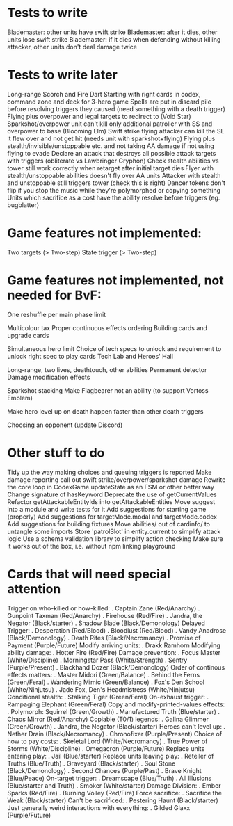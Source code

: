 # Tests to write

Blademaster: other units have swift strike
Blademaster: after it dies, other units lose swift strike
Blademaster: if it dies when defending without killing attacker, other units don't deal damage twice

# Tests to write later

Long-range
Scorch and Fire Dart
Starting with right cards in codex, command zone and deck for 3-hero game
Spells are put in discard pile before resolving triggers they caused (need something with a death trigger)
Flying plus overpower and legal targets to redirect to (Void Star)
Sparkshot/overpower unit can't kill only additional patroller with SS and overpower to base (Blooming Elm)
Swift strike flying attacker can kill the SL it flew over and not get hit (needs unit with sparkshot+flying)
Flying plus stealth/invisible/unstoppable etc. and not taking AA damage if not using flying to evade
Declare an attack that destroys all possible attack targets with triggers (obliterate vs Lawbringer Gryphon)
Check stealth abilities vs tower still work correctly when retarget after initial target dies
Flyer with stealth/unstoppable abilities doesn't fly over AA units
Attacker with stealth and unstoppable still triggers tower (check this is right)
Dancer tokens don't flip if you stop the music while they're polymorphed or copying something
Units which sacrifice as a cost have the ability resolve before triggers (eg. bugblatter)

# Game features not implemented:

Two targets (> Two-step)
State trigger (> Two-step)

# Game features not implemented, not needed for BvF:

One reshuffle per main phase limit

Multicolour tax
Proper continuous effects ordering
Building cards and upgrade cards

Simultaneous hero limit
Choice of tech specs to unlock and requirement to unlock right spec to play cards
Tech Lab and Heroes' Hall

Long-range, two lives, deathtouch, other abilities
Permanent detector
Damage modification effects

Sparkshot stacking
Make Flagbearer not an ability (to support Vortoss Emblem)

Make hero level up on death happen faster than other death triggers

Choosing an opponent (update Discord)

# Other stuff to do

Tidy up the way making choices and queuing triggers is reported
Make damage reporting call out swift strike/overpower/sparkshot damage
Rewrite the core loop in CodexGame.updateState as an FSM or other better way
Change signature of hasKeyword
Deprecate the use of getCurrentValues
Refactor getAttackableEntityIds into getAttackableEntities
Move suggest into a module and write tests for it
Add suggestions for starting game (properly)
Add suggestions for targetMode.modal and targetMode.codex
Add suggestions for building fixtures
Move abilities/ out of cardinfo/ to untangle some imports
Store 'patrolSlot' in entity.current to simplify attack logic
Use a schema validation library to simplify action checking
Make sure it works out of the box, i.e. without npm linking playground

# Cards that will need special attention

Trigger on who-killed or how-killed:
. Captain Zane (Red/Anarchy)
. Gunpoint Taxman (Red/Anarchy)
. Firehouse (Red/Fire)
. Jandra, the Negator (Black/starter)
. Shadow Blade (Black/Demonology)
Delayed Trigger:
. Desperation (Red/Blood)
. Bloodlust (Red/Blood)
. Vandy Anadrose (Black/Demonology)
. Death Rites (Black/Necromancy)
. Promise of Payment (Purple/Future)
Modify arriving units:
. Drakk Ramhorn
Modifying ability damage:
. Hotter Fire (Red/Fire)
Damage prevention:
. Focus Master (White/Discipline)
. Morningstar Pass (White/Strength)
. Sentry (Purple/Present)
. Blackhand Dozer (Black/Demonology)
Order of continous effects matters:
. Master Midori (Green/Balance)
. Behind the Ferns (Green/Feral)
. Wandering Mimic (Green/Balance)
. Fox's Den School (White/Ninjutsu)
. Jade Fox, Den's Headmistress (White/Ninjutsu)
Conditional stealth:
. Stalking Tiger (Green/Feral)
On-exhaust trigger:
. Rampaging Elephant (Green/Feral)
Copy and modify-printed-values effects:
. Polymorph: Squirrel (Green/Growth)
. Manufactured Truth (Blue/starter)
. Chaos Mirror (Red/Anarchy)
Copiable (T0/1) legends:
. Galina Glimmer (Green/Growth)
. Jandra, the Negator (Black/starter)
Heroes can't level up:
. Nether Drain (Black/Necromancy)
. Chronofixer (Purple/Present)
Choice of how to pay costs:
. Skeletal Lord (White/Necromancy)
. True Power of Storms (White/Discipline)
. Omegacron (Purple/Future)
Replace units entering play:
. Jail (Blue/starter)
Replace units leaving play:
. Reteller of Truths (Blue/Truth)
. Graveyard (Black/starter)
. Soul Stone (Black/Demonology)
. Second Chances (Purple/Past)
. Brave Knight (Blue/Peace)
On-target trigger:
. Dreamscape (Blue/Truth)
. All Illusions (Blue/starter and Truth)
. Smoker (White/starter)
Damage Division:
. Ember Sparks (Red/Fire)
. Burning Volley (Red/Fire)
Force sacrifice:
. Sacrifice the Weak (Black/starter)
Can't be sacrificed:
. Pestering Haunt (Black/starter)
Just generally weird interactions with everything:
. Gilded Glaxx (Purple/Future)
